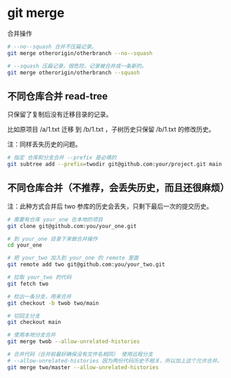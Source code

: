 # git merge

合并操作

```bash
# --no--squash 合并不压扁记录。
git merge otherorigin/otherbranch --no--squash

# --squash 压扁记录，很危险，记录被合并成一条新的。
git merge otherorigin/otherbranch --squash
```

## 不同仓库合并 read-tree

只保留了复制后没有迁移目录的记录。

比如原项目 /a/1.txt 迁移 到 /b/1.txt ，子树历史只保留 /b/1.txt 的修改历史。

注：同样丢失历史的问题。

```bash
# 指定 仓库和分支合并 --prefix 是必填的
git subtree add --prefix=twodir git@github.com:your/project.git main
```

## 不同仓库合并（不推荐，会丢失历史，而且还很麻烦）

注：此种方式合并后 two 参库的历史会丢失，只剩下最后一次的提交历史。

```bash
# 需要有仓库 your_one 在本地的项目
git clone git@github.com:you/your_one.git

# 到 your_one 目录下来做合并操作
cd your_one

# 把 your_two 加入到 your_one 的 remote 里面
git remote add two git@github.com:you/your_two.git

# 拉取 your_two 的代码
git fetch two

# 检出一条分支，用来合并
git checkout -b twob two/main

# 切回主分支
git checkout main

# 使用本地分支合并
git merge twob --allow-unrelated-histories

# 合并代码（合并前最好确保没有文件名相同） 使用远程分支
# --allow-unrelated-histories 因为两份代码历史不相关，所以加上这个允许合并。
git merge two/master --allow-unrelated-histories
```